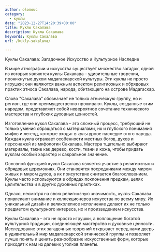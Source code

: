 ```yaml
---
author: olomouc
category:
  - куклы
date: "2023-12-27T14:20:39+00:00"
title: Куклы Сакалава
description: Куклы Сакалава
keywords: Куклы Сакалава
url: /kukly-sakalava/

---
```

Куклы Сакалава: Загадочное Искусство и Культурное Наследие

В мире этнографии и искусства существует множество загадок, одной из которых являются куклы Сакалава – удивительные творения, проникнутые духом мадагаскарской культуры. Эти куклы не просто игрушки; они являются важным аспектом религиозных и обрядовых практик этноса Сакалава, народа, обитающего на острове Мадагаскар.

Слово "Сакалава" обозначает не только этническую группу, но и регион, где они преимущественно проживают. Куклы, созданные этим народом, представляют собой невероятное сочетание технического мастерства и глубоких духовных ценностей.

Изготовление кукол Сакалава – это сложный процесс, требующий не только умения обращаться с материалами, но и глубокого понимания мифов и легенд, которые входят в культурное наследие этого народа. Каждая кукла отражает особенности местных богов, духов и персонажей из мифологии Сакалава. Мастера тщательно выбирают материалы, такие как дерево, кости, ткани и кожа, чтобы придать куклам особый характер и сакральное значение.

Основной функцией кукол Сакалава является участие в религиозных и обрядовых церемониях. Они становятся посредниками между миром живых и миром духов, а их присутствие считается благословением. Куклы часто используются в обрядах поклонения предкам, целях целительства и в других духовных практиках.

Однако, несмотря на свою религиозную значимость, куклы Сакалава привлекают внимание и коллекционеров искусства по всему миру. Их уникальный дизайн и великолепное исполнение делают их не только предметом культурного интереса, но и произведением искусства.

Куклы Сакалава – это не просто игрушки, а воплощение богатой культурной традиции, соединяющей мастерство и духовные ценности. Исследование этих загадочных творений открывает перед нами дверь в удивительный мир мадагаскарской этнической группы и позволяет лучше понять и ценить разнообразие искусственных форм, которые приходят к нам из далеких уголков планеты.
